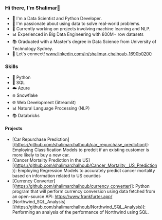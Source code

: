 ### Hi there, I'm Shalimar👋

- 🔭 I'm a Data Scientist and Python Developer.
- 🌱 I'm passionate about using data to solve real-world problems.
- 💼 Currently working on projects involving machine learning and NLP.
- 📊 Experienced in Big Data Engineering with 800M+ row datasets
- 📚 Graduated with a Master's degree in Data Science from University of Technology Sydney.
- 💬 Let's connect! www.linkedin.com/in/shalimar-chalhoub-1690b0200

### Skills

- 🐍 Python
- 💾 SQL
- ☁️ Azure
- ❄️ Snowflake
- 🌐 Web Development (Streamlit)
- 📊 Natural Language Processing (NLP)
- 📚 Databricks
  
#### Projects

- [Car Repurchase Prediction][(https://github.com/shalimarchalhoub/car_repurchase_prediction)]: Employing Classification Models to predcit if an existing customer is more likely to buy a new car.
- [Cancer Mortality Prediction in the US][(https://github.com/shalimarchalhoub/Cancer_Mortality__US_Prediction)]: Employing Regression Models to accurately predict cancer mortality based on information related to US counties
- [Currency Converter][(https://github.com/shalimarchalhoub/currency_converter)]: Python program that will perform currency conversion using data fetched from an open-source API: https://www.frankfurter.app/
- [Northwind_SQL_Analysis][(https://github.com/shalimarchalhoub/Northwind_SQL_Analysis)]: Performing an analysis of the performance of Northwind using SQL.




